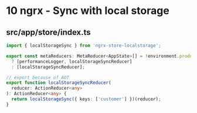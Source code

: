 # 10 ngrx - Sync with local storage

## src/app/store/index.ts

```ts
import { localStorageSync } from 'ngrx-store-localstorage';

export const metaReducers: MetaReducer<AppState>[] = !environment.production
  ? [performanceLogger, localStorageSyncReducer]
  : [localStorageSyncReducer];

// export because of AOT
export function localStorageSyncReducer(
  reducer: ActionReducer<any>
): ActionReducer<any> {
  return localStorageSync({ keys: ['customer'] })(reducer);
}
```
